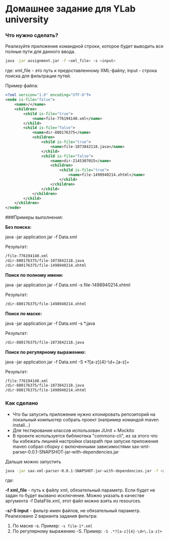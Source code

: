 # Домашнее задание для YLab university

### Что нужно сделать?
Реализуйте приложение командной строки, которое будет выводить все полные пути для данного ввода.

```bash
java -jar assignment.jar -f <xml_file> -s <input>
```

где:
xml_file - это путь к предоставленному XML-файлу; input - строка поиска для фильтрации путей.

Пример файла:

```xml
<?xml version="1.0" encoding="UTF-8"?>
<node is-file="false">
	<name>/</name>
	<children>
		<child is-file="true">
			<name>file-776194140.xml</name>
		</child>
		<child is-file="false">
			<name>dir-880176375</name>
			<children>
				<child is-file="true">
					<name>file-1073842118.java</name>
				</child>
				<child is-file="false">
					<name>dir-2145307015</name>
					<children>
						<child is-file="true">
							<name>file-1498940214.xhtml</name>
						</child>
					</children>
				</child>
			</children>
		</child>
	</children>
</node>
```

###Примеры выполнения:

**Без поиска:**

java -jar application.jar -f Data.xml

Результат:

```bash
/file-776194140.xml
/dir-880176375/file-1073842118.java
/dir-880176375/file-1498940214.xhtml
```

**Поиск по полному имени:**

java -jar application.jar -f Data.xml -s file-1498940214.xhtml

Результат:

```bash
/dir-880176375/file-1498940214.xhtml
```

**Поиск по маске:**

java -jar application.jar -f Data.xml -s *.java

Результат:

```bash
/dir-880176375/file-1073842118.java
```

**Поиск по регулярному выражению:**

java -jar application.jar -f Data.xml -S *?[a-z]{4}-\d+\.[a-z]+

Результат:

```bash
/file-776194140.xml
/dir-880176375/file-1073842118.java
/dir-880176375/file-1498940214.xhtml
```



### Как сделано

* Что бы запусить приложение нужно клонировать репозиторий на локальный компьютер собрать проект (например командой maven install...)
* Для тестирования классов использован JUnit + Mockito
* В проекте используется библиотека "commons-cli", из за этого что бы избежать лишней настройки classpath при запуске приложения maven собрал сборку с включенными зависимостями sax-xml-parser-0.0.1-SNAPSHOT-jar-with-dependencies.jar

Дальше можно запустить 

```bash
java -jar sax-xml-parser-0.0.1-SNAPSHOT-jar-with-dependencies.jar -f <xml_file> -s/-S <input> 
```

где:

**-f xml_file** - путь к файлу xml, обязательный параметр. Если будет не задан то будет вызвано исключение. Можно указать в качестве аргумента -f DataFile.xml, этот файл можно взять из resources.

**-s/-S input** - фильтр имен файлов, не обязательный параметр. Реализовано 2 варианта задания фильтра: 
1. По маске -s. Пример: `-s file-1*.xml`
2. По регулярному выражению -S. Пример: `-S .*?[a-z]{4}-\d+\.[a-z]+`



